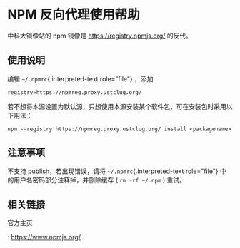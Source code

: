 # NPM 反向代理使用帮助

中科大镜像站的 npm 镜像是 <https://registry.npmjs.org/> 的反代。

## 使用说明

编辑 `~/.npmrc`{.interpreted-text role="file"} ，添加

    registry=https://npmreg.proxy.ustclug.org/

若不想将本源设置为默认源，只想使用本源安装某个软件包，可在安装包时采用以下用法：

    npm --registry https://npmreg.proxy.ustclug.org/ install <packagename>

## 注意事项

不支持 publish，若出现错误，请将 `~/.npmrc`{.interpreted-text
role="file"} 中的用户名密码部分注释掉，并删除缓存 ( `rm -rf ~/.npm` )
重试。

## 相关链接

官方主页

:   <https://www.npmjs.org/>
